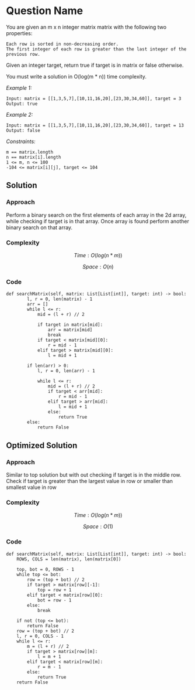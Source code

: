 # Question Name
You are given an m x n integer matrix matrix with the following two properties:

    Each row is sorted in non-decreasing order.
    The first integer of each row is greater than the last integer of the previous row.

Given an integer target, return true if target is in matrix or false otherwise.

You must write a solution in O(log(m * n)) time complexity.

*Example 1:*

```
Input: matrix = [[1,3,5,7],[10,11,16,20],[23,30,34,60]], target = 3
Output: true
```

*Example 2:*

```
Input: matrix = [[1,3,5,7],[10,11,16,20],[23,30,34,60]], target = 13
Output: false
```

*Constraints:*

```
m == matrix.length
n == matrix[i].length
1 <= m, n <= 100
-104 <= matrix[i][j], target <= 104
```

## Solution

### Approach
Perform a binary search on the first elements of each array in the 2d array, while checking if target is in that array. Once array is found perform another binary search on that array.

### Complexity
$$Time: O(log(n*m))$$

$$Space: O(n)$$

### Code
```
def searchMatrix(self, matrix: List[List[int]], target: int) -> bool:
        l, r = 0, len(matrix) - 1
        arr = []
        while l <= r:
            mid = (l + r) // 2

            if target in matrix[mid]:
                arr = matrix[mid]
                break
            if target < matrix[mid][0]:
                r = mid - 1
            elif target > matrix[mid][0]:
                l = mid + 1

        if len(arr) > 0:
            l, r = 0, len(arr) - 1

            while l <= r:
                mid = (l + r) // 2
                if target < arr[mid]:
                    r = mid - 1
                elif target > arr[mid]:
                    l = mid + 1
                else:
                    return True
        else:
            return False
```

## Optimized Solution

### Approach
Similar to top solution but with out checking if target is in the middle row. Check if target is greater than the largest value in row or smaller than smallest value in row

### Complexity
$$Time: O(log(n*m))$$

$$Space: O(1)$$

### Code
```
def searchMatrix(self, matrix: List[List[int]], target: int) -> bool:
    ROWS, COLS = len(matrix), len(matrix[0])

    top, bot = 0, ROWS - 1
    while top <= bot:
        row = (top + bot) // 2
        if target > matrix[row][-1]:
            top = row + 1
        elif target < matrix[row][0]:
            bot = row - 1
        else:
            break

    if not (top <= bot):
        return False
    row = (top + bot) // 2
    l, r = 0, COLS - 1
    while l <= r:
        m = (l + r) // 2
        if target > matrix[row][m]:
            l = m + 1
        elif target < matrix[row][m]:
            r = m - 1
        else:
            return True
    return False
```